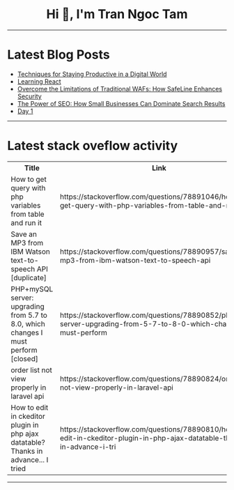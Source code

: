 <h1 align="center">Hi 👋, I'm Tran Ngoc Tam</h1>

---

# Latest Blog Posts 
<!-- BLOG-POST-LIST:START -->
- [Techniques for Staying Productive in a Digital World](https://dev.to/techstuff/techniques-for-staying-productive-in-a-digital-world-3011)
- [Learning React](https://dev.to/namjr/learning-react-2k2k)
- [Overcome the Limitations of Traditional WAFs: How SafeLine Enhances Security](https://dev.to/motorbuy6/overcome-the-limitations-of-traditional-wafs-how-safeline-enhances-security-5dk3)
- [The Power of SEO: How Small Businesses Can Dominate Search Results](https://dev.to/ismailco96/the-power-of-seo-how-small-businesses-can-dominate-search-results-1bod)
- [Day 1](https://dev.to/timthoi/day-1-i27)
<!-- BLOG-POST-LIST:END -->

---

# Latest stack oveflow activity
<table>
  <tr><th>Title</th><th>Link</th></tr>
  <!-- STACKOVERFLOW:START --><tr><td>How to get query with php variables from table and run it</td><td>https://stackoverflow.com/questions/78891046/how-to-get-query-with-php-variables-from-table-and-run-it</td></tr><tr><td>Save an MP3 from IBM Watson text-to-speech API [duplicate]</td><td>https://stackoverflow.com/questions/78890957/save-an-mp3-from-ibm-watson-text-to-speech-api</td></tr><tr><td>PHP+mySQL server: upgrading from 5.7 to 8.0, which changes I must perform [closed]</td><td>https://stackoverflow.com/questions/78890852/phpmysql-server-upgrading-from-5-7-to-8-0-which-changes-i-must-perform</td></tr><tr><td>order list not view properly in laravel api</td><td>https://stackoverflow.com/questions/78890824/order-list-not-view-properly-in-laravel-api</td></tr><tr><td>How to edit in ckeditor plugin in php ajax datatable? Thanks in advance... I tried</td><td>https://stackoverflow.com/questions/78890810/how-to-edit-in-ckeditor-plugin-in-php-ajax-datatable-thanks-in-advance-i-tri</td></tr><!-- STACKOVERFLOW:END -->
</table>

---


